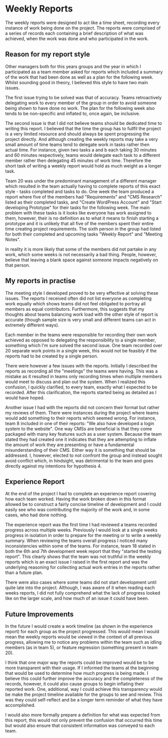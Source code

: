 # Weekly Reports

The weekly reports were designed to act like a time sheet, recording every instance of work being done on the project. The reports were comprised of a series of records each containing a brief description of what was achieved, when the work was done and who participated in the work.

## Reason for my report style

Other managers both for this years groups and the year in which I participated as a team member asked for reports which included a summary of the work that had been done as well as a plan for the following week. Whilst sounding good in theory, I believed this style to have two main issues.

The first issue trying to be solved was that of accuracy. Teams retroactively delegating work to every member of the group in order to avoid someone being shown to have done no work. The plan for the following week also tends to be non-specific and inflated to, once again, be inclusive.

The second issue is that I did not believe teams should be dedicated time to writing this report. I believed that the time the group has to fullfil the project is a very limited resource and should always be spent progressing the project directly. And although creating the weekly reports may take a very small amount of time teams tend to delegate work in tasks rather then actual time. For instance, given two tasks a and b each taking 30 minutes and 60 minutes respectively, teams would delegate each task to a different member rather then delegating 45 minutes of work time. Therefore the short task of writing a weekly report would hold as much weight as a longer task.

Team 20 was under the predominant management of a different manager which resulted in the team actually having to complete reports of this exact style - tasks completed and tasks to do. One week the team produced a report where five of the members had "Requirements" and "CMS Research" listed as their completed tasks, and "Create WordPress Account" and "Start developing Prototype" for their tasks for the following week. The main problem with these tasks is it looks like everyone has work assigned to them, however, their is no definition as to what it means to finish starting a prototype and it is unlikely that all five of the members spent their entire time creating project requirements. The sixth person in the group had listed for both their completed and upcoming tasks "Weekly Report" and "Meeting Notes".

In reality it is more likely that some of the members did not partake in any work, which some weeks is not necessarily a bad thing. People, however, believe that leaving a blank space against someone impacts negatively on that person.

## My reports in practise

The meeting style I developed proved to be very effective at solving these issues. The reports I received often did not list everyone as completing work equally which shows teams did not feel obligated to portray all members as equal contributors. Furthermore, this suggests that my thoughts about teams balancing work load with the other style of report is accurate (though sample size is very small and different teams can act in extremely different ways).

Each member in the teams were responsible for recording their own work achieved as opposed to delegating the responsibility to a single member, something which I'm sure solved the second issue. One team recorded over 20 separate work points in a single week, this would not be feasibly if the reports had to be created by a single person.

There were however a few issues with the reports. Initially I described the reports as recording all the "meetings" the teams were having. This was a mistake as it resulted in teams only recording times when multiple members would meet to discuss and plan out the system. When I realized this confusion, I quickly clarified, to every team, exactly what I expected to be recorded. After this clarification, the reports started being as detailed as I would have hoped.

Another issue I had with the reports did not concern their format but rather my reviews of them. There were instances during the project where teams would add something to their reports which seemed wrong. For instance, team 8 included in one of their reports: "We also have developed a login system to the website". One way CMSs are beneficial is that they come packaged with many key features such as a user system. Because the team stated they had created one it indicates that they are attempting to inflate the amount of work they are presenting or have a fundamental misunderstanding of their CMS. Either way it is something that should be addressed. I, however, elected to not confront the group and instead sought avoid conflict which, in hindsight, was detrimental to the team and goes directly against my intentions for hypothesis 4.

## Experience Report

At the end of the project I had to complete an experience report covering how each team worked. Having the work broken down in this format allowed be to construct a fairly concise timeline of development and I could easily see who was contributing the majority of the work and, in some cases, who had done nothing.

The experience report was the first time I had reviewed a teams recorded progress across multiple weeks. Previously I would look at a single weeks progress in isolation in order to prepare for the meeting or to write a weekly summary. When reviewing the teams overall progress I noticed many inconsistencies within some of the teams. For instance, team 18 stated in both the 6th and 7th development week report that they "started the testing report". This clearly shows that the team was not truthful in the weekly reports which is an exact issue I raised in the first report and was the underlying reasoning for collecting actual work entries in the reports rather than a future plan.

There were also cases where some teams did not start development until quite late into the project. Although, I was aware of it when reading each weeks reports, I did not fully comprehend what the lack of progress looked like on the larger scale, and how much of an issue it could have been.

## Future Improvements

In the future I would create a work timeline (as shown in the experience report) for each group as the project progressed. This would mean I would mean the weekly reports would be viewed in the context of all previous progress, allowing me to notice any problems within the team such as idling members (as in team 5), or feature regression (something present in team 20).

I think that one major way the reports could be improved would be to be more transparent with their usage. If I informed the teams at the beginning that would be used to determine how much progress is being made. I believe this could further improve the accuracy and the completeness of the records, however, it could also cause groups to begin inflating their reported work. One, additional, way I could achieve this transparency would be make the project timeline available for the groups to see and review. This was they could self-reflect and be a longer term reminder of what they have accomplished.

I would also more formally prepare a definition for what was expected from this report, this would not only prevent the confusion that occurred this time but would also ensure that consistent information was conveyed to each team.

